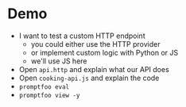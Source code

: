 # Demo
- I want to test a custom HTTP endpoint
  * you could either use the HTTP provider
  * or implement custom logic with Python or JS
  * we'll use JS here
- Open `api.http` and explain what our API does
- Open `cooking-api.js` and explain the code
- `promptfoo eval`
- `promptfoo view -y`
